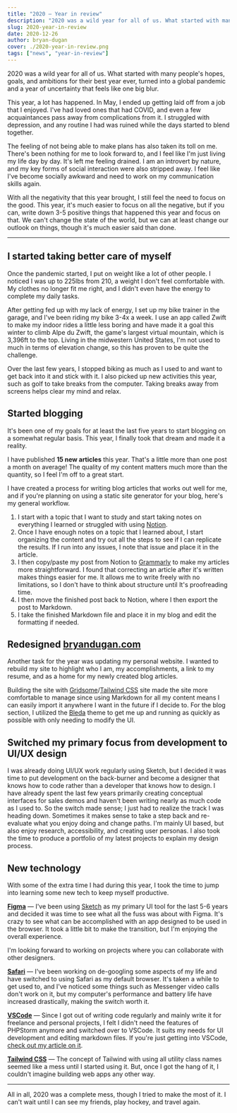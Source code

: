 ```yaml
---
title: "2020 — Year in review"
description: "2020 was a wild year for all of us. What started with many people's hopes, goals, and ambitions for their best year ever, turned into a global pandemic and a year of uncertainty that feels like one big blur."
slug: 2020-year-in-review
date: 2020-12-26
author: bryan-dugan
cover: ./2020-year-in-review.png
tags: ["news", "year-in-review"]
---
```


2020 was a wild year for all of us. What started with many people's hopes, goals, and ambitions for their best year ever, turned into a global pandemic and a year of uncertainty that feels like one big blur.

This year, a lot has happened. In May, I ended up getting laid off from a job that I enjoyed. I've had loved ones that had COVID, and even a few acquaintances pass away from complications from it. I struggled with depression, and any routine I had was ruined while the days started to blend together.

The feeling of not being able to make plans has also taken its toll on me. There's been nothing for me to look forward to, and I feel like I'm just living my life day by day. It's left me feeling drained. I am an introvert by nature, and my key forms of social interaction were also stripped away. I feel like I've become socially awkward and need to work on my communication skills again.

With all the negativity that this year brought, I still feel the need to focus on the good. This year, it's much easier to focus on all the negative, but if you can, write down 3-5 positive things that happened this year and focus on that. We can't change the state of the world, but we can at least change our outlook on things, though it's much easier said than done.

---

## I started taking better care of myself

Once the pandemic started, I put on weight like a lot of other people. I noticed I was up to 225lbs from 210, a weight I don't feel comfortable with. My clothes no longer fit me right, and I didn't even have the energy to complete my daily tasks.

After getting fed up with my lack of energy, I set up my bike trainer in the garage, and I've been riding my bike 3-4x a week. I use an app called Zwift to make my indoor rides a little less boring and have made it a goal this winter to climb Alpe du Zwift, the game's largest virtual mountain, which is 3,396ft to the top. Living in the midwestern United States, I'm not used to much in terms of elevation change, so this has proven to be quite the challenge.

Over the last few years, I stopped biking as much as I used to and want to get back into it and stick with it. I also picked up new activities this year, such as golf to take breaks from the computer. Taking breaks away from screens helps clear my mind and relax.

## Started blogging

It's been one of my goals for at least the last five years to start blogging on a somewhat regular basis. This year, I finally took that dream and made it a reality.

I have published **15 new articles** this year. That's a little more than one post a month on average! The quality of my content matters much more than the quantity, so I feel I'm off to a great start.

I have created a process for writing blog articles that works out well for me, and if you're planning on using a static site generator for your blog, here's my general workflow.

1. I start with a topic that I want to study and start taking notes on everything I learned or struggled with using [Notion](https://www.notion.so/?r=0e97ed20a2904e06a5a22c190f01516a).
2. Once I have enough notes on a topic that I learned about, I start organizing the content and try out all the steps to see if I can replicate the results. If I run into any issues, I note that issue and place it in the article.
3. I then copy/paste my post from Notion to [Grammarly](http://grammarly.com/) to make my articles more straightforward. I found that correcting an article after it's written makes things easier for me. It allows me to write freely with no limitations, so I don't have to think about structure until It's proofreading time.
4. I then move the finished post back to Notion, where I then export the post to Markdown.
5. I take the finished Markdown file and place it in my blog and edit the formatting if needed.

## Redesigned [bryandugan.com](http://bryandugan.com/)

Another task for the year was updating my personal website. I wanted to rebuild my site to highlight who I am, my accomplishments, a link to my resume, and as a home for my newly created blog articles.

Building the site with [Gridsome](https://gridsome.org)/[Tailwind CSS](https://tailwindcss.com) site made the site more comfortable to manage since using Markdown for all my content means I can easily import it anywhere I want in the future if I decide to. For the blog section, I utilized the [Bleda](https://gridsome.org/starters/bleda/) theme to get me up and running as quickly as possible with only needing to modify the UI.

## Switched my primary focus from development to UI/UX design

I was already doing UI/UX work regularly using Sketch, but I decided it was time to put development on the back-burner and become a designer that knows how to code rather than a developer that knows how to design. I have already spent the last few years primarily creating conceptual interfaces for sales demos and haven't been writing nearly as much code as I used to. So the switch made sense; I just had to realize the track I was heading down. Sometimes it makes sense to take a step back and re-evaluate what you enjoy doing and change paths. I'm mainly UI based, but also enjoy research, accessibility, and creating user personas. I also took the time to produce a portfolio of my latest projects to explain my design process.

## New technology

With some of the extra time I had during this year, I took the time to jump into learning some new tech to keep myself productive.

**[Figma](https://www.figma.com)** — I've been using [Sketch](https://www.sketch.com) as my primary UI tool for the last 5-6 years and decided it was time to see what all the fuss was about with Figma. It's crazy to see what can be accomplished with an app designed to be used in the browser. It took a little bit to make the transition, but I'm enjoying the overall experience.

I'm looking forward to working on projects where you can collaborate with other designers.

**[Safari](https://www.apple.com/safari/)** — I've been working on de-googling some aspects of my life and have switched to using Safari as my default browser. It's taken a while to get used to, and I've noticed some things such as Messenger video calls don't work on it, but my computer's performance and battery life have increased drastically, making the switch worth it.

**[VSCode](https://code.visualstudio.com)** — Since I got out of writing code regularly and mainly write it for freelance and personal projects, I felt I didn't need the features of PHPStorm anymore and switched over to VSCode. It suits my needs for UI development and editing markdown files. If you're just getting into VSCode, [check out my article on it](https://bryandugan.com/vscode-essentials/).

**[Tailwind CSS](https://tailwindcss.com)** — The concept of Tailwind with using all utility class names seemed like a mess until I started using it. But, once I got the hang of it, I couldn't imagine building web apps any other way.

---

All in all, 2020 was a complete mess, though I tried to make the most of it. I can't wait until I can see my friends, play hockey, and travel again.

